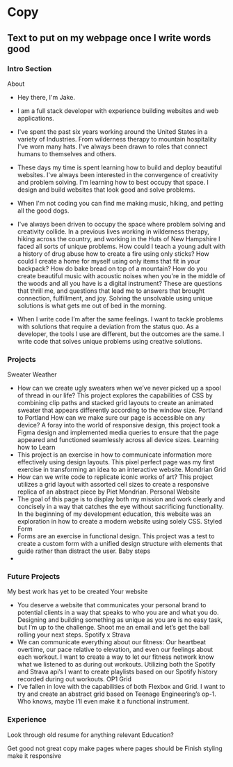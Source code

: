 # Copy
## Text to put on my webpage once I write words good

### Intro Section
About
* Hey there, I'm Jake.

* I am a full stack developer with experience building websites and web applications.

* I've spent the past six years working around the United States in a variety of Industries. From wilderness therapy to mountain hospitality I've worn many hats. I've always been drawn to roles that connect humans to themselves and others.

* These days my time is spent learning how to build and deploy beautiful websites. I've always been interested in the convergence of creativity and problem solving. I'm learning how to best occupy that space. I design and build websites that look good and solve problems.

* When I'm not coding you can find me making music, hiking, and petting all the good dogs.

* I've always been driven to occupy the space where problem solving and creativity collide. In a previous lives working in wilderness therapy, hiking across the country, and working in the Huts of New Hampshire I faced all sorts of unique problems. How could I teach a young adult with a history of drug abuse how to create a fire using only sticks? How could I create a home for myself using only items that fit in your backpack? How do bake bread on top of a mountain? How do you create beautiful music with acoustic noises when you're in the middle of the woods and all you have is a digital instrument? These are questions that thrill me, and questions that lead me to answers that brought connection, fulfillment, and joy.  Solving the unsolvable using unique solutions is what gets me out of bed in the morning.

* When I write code I’m after the same feelings. I want to tackle problems with solutions that require a deviation from the status quo. As a developer, the tools I use are different, but the outcomes are the same. I write code that solves unique problems using creative solutions.

### Projects
Sweater Weather
*  How can we create ugly sweaters when we’ve never picked up a spool of thread in our life? This project explores the capabilities of CSS by combining clip paths and stacked grid layouts to create an animated sweater that appears differently according to the window size.
Portland to Portland
How can we make sure our page is accessible on any device? A foray into the world of responsive design, this project took a Figma design and implemented media queries to ensure that the page appeared and functioned seamlessly across all device sizes.
Learning how to Learn
*  This project is an exercise in how to communicate information more effectively using design layouts. This pixel perfect page was my first exercise in transforming an idea to an interactive website.
Mondrian Grid
*  How can we write code to replicate iconic works of art? This project utilizes a grid layout with assorted cell sizes to create a responsive replica of an abstract piece by Piet Mondrian.
Personal Website
* The goal of this page is to display both my mission and work clearly and concisely in a way that catches the eye without sacrificing functionality. In the beginning of my development education, this website was an exploration in how to create a modern website using solely CSS.
Styled Form
* Forms are an exercise in functional design. This project was a test to create a custom form with a unified design structure with elements that guide rather than distract the user.
Baby steps
*
### Future Projects
My best work has yet to be created
Your website
*  You deserve a website that communicates your personal brand to potential clients in a way that speaks to who you are and what you do. Designing and building something as unique as you are is no easy task, but I’m up to the challenge. Shoot me an email and let’s get the ball rolling your next steps.
Spotify x Strava
*  We can communicate everything about our fitness: Our heartbeat overtime, our pace relative to elevation, and even our feelings about each workout. I want to create a way to let our fitness network know what we listened to as during out workouts. Utilizing both the Spotify and Strava api’s I want to create playlists based on our Spotify history recorded during out workouts.
OP1 Grid
* I’ve fallen in love with the capabilities of both Flexbox and Grid. I want to try and create an abstract grid based on Teenage Engineering’s op-1. Who knows, maybe I’ll even make it a functional instrument.


### Experience
Look through old resume for anything relevant
Education?

Get good not great copy
make pages where pages should be
Finish styling
make it responsive

